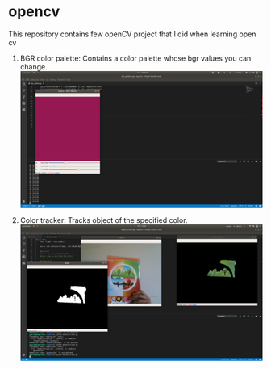 # opencv
This repository contains few openCV project that I did when learning open cv

1. BGR color palette:  Contains a color palette whose bgr values you can change.
![alt text](https://github.com/IamGauravS/opencv/blob/master/bgr_color_palette/Screenshot%20from%202018-11-04%2019-45-56.png)
      
2. Color tracker: Tracks object of the specified color.
![alt_text](https://github.com/IamGauravS/opencv/blob/master/Color%20Tracking/Screenshot%20from%202018-11-08%2012-32-15.png)
